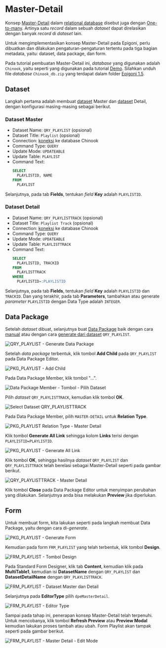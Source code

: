 # Master-Detail

Konsep <a href="https://en.wikipedia.org/wiki/Master–detail_interface" target="_blank">Master-Detail</a> dalam <a href="https://en.wikipedia.org/wiki/Relational_database" target="_blank">relational database</a> disebut juga dengan <a href="https://en.wikipedia.org/wiki/Relational_database" target="_blank">One-to-many</a>. Artinya satu _record_ dalam sebuah _dataset_ dapat direlasikan dengan banyak _record_ di _dataset_ lain.

Untuk mengimplementasikan konsep Master-Detail pada Epigoni, perlu dibuatkan dan dilakukan pengaturan-pengaturan tertentu pada tiga bagian metadata, yaitu: dataset, data package, dan form.

Pada tutorial pembuatan Master-Detail ini, _database_ yang digunakan adalah `Chinook`, yaitu seperti yang digunakan pada tutorial [Demo](../demo-app/README.md). Silahkan unduh file _database_ `Chinook_db.zip` yang terdapat dalam folder <a href="https://drive.google.com/open?id=0B601Tr2tSGr2T2Vyd3JhOTV4VEE" target="_blank">Epigoni 1.5</a>.

## Dataset

Langkah pertama adalah membuat [dataset](../datasets/README.md) Master dan [dataset](../datasets/README.md) Detail, dengan konfigurasi masing-masing sebagai berikut.

### Dataset Master

- Dataset Name: `QRY_PLAYLIST` (opsional)
- Dataset Title: `Playlist` (opsional)
- Connection: [koneksi](../connections/README.md) ke database Chinook
- Command Type: `QUERY`
- Update Mode: `UPDATEABLE`
- Update Table: `PLAYLIST`
- Command Text:
  ```sql
  SELECT
    PLAYLISTID, NAME
  FROM
    PLAYLIST
  ```

Selanjutnya, pada tab **Fields**, tentukan _field_ **Key** adalah `PLAYLISTID`.

### Dataset Detail

- Dataset Name: `QRY_PLAYLISTTRACK` (opsional)
- Dataset Title: `Playlist Track` (opsional)
- Connection: [koneksi](../connections/README.md) ke database Chinook
- Command Type: `QUERY`
- Update Mode: `UPDATEABLE`
- Update Table: `PLAYLISTTRACK`
- Command Text:
  ```sql
  SELECT
    PLAYLISTID, TRACKID
  FROM
    PLAYLISTTRACK
  WHERE
    PLAYLISTID=:PLAYLISTID
  ```

Selanjutnya, pada tab **Fields**, tentukan _field_ **Key** adalah `PLAYLISTID` dan `TRACKID`. Dan yang terakhir, pada tab **Parameters**, tambahkan atau generate _parameter_ `PLAYLISTID` dengan Data Type adalah `INTEGER`.

## Data Package

Setelah _dataset_ dibuat, selanjutnya buat [Data Package](../datapackages/README.md) baik dengan cara [manual](../datapackages/datapackage-baru.md) atau dengan cara [generate dari dataset](../datasets/create-datapackage-form-action.md) `QRY_PLAYLIST`.

![QRY_PLAYLIST - Generate Data Package](/images/qry-playlist-generate-data-package.png)

Setelah _data package_ terbentuk, klik tombol **Add Child** pada `QRY_PLAYLIST` pada Data Package Editor.

![PKG_PLAYLIST - Add Child](/images/pkg_playlist-add-child.png)

Pada Data Package Member, klik tombol "...".

![Data Package Member - Tombol - Pilih Dataset](/images/data-package-member-pilih-dataset.png)

Pilih _dataset_ `QRY_PLAYLISTTRACK`, kemudian klik tombol **OK**.

![Select Dataset QRY_PLAYLISTTRACK](/images/select-dataset-qry_playlisttrack.png)

Pada Data Package Member, pilih `MASTER-DETAIL` untuk **Relation Type**.

![PKG_PLAYLIST Relation Type - Master Detail](/images/pkg-playlist-relation-type-master-detail.png)

Klik tombol **Generate All Link** sehingga kolom **Links** terisi dengan `PLAYLISTID=PLAYLISTID`.

![PKG_PLAYLIST - Generate All Link](/images/pkg-playlist-generate-all-link.png)

Klik tombol **OK**, sehingga hasilnya _dataset_ `QRY_PLAYLIST` dan `QRY_PLAYLISTTRACK` telah berelasi sebagai Master-Detail seperti pada gambar berikut.

![QRY_PLAYLISTTRACK - Master Detail](/images/qry-playlisttrack-master-detail.png)

Klik tombol **Close** pada Data Package Editor untuk menyimpan perubahan yang dilakukan. Selanjutnya anda bisa melakukan **Preview** jika diperlukan.

## Form

Untuk membuat form, kita lakukan seperti pada langkah membuat Data Package, yaitu dengan cara di-_generate_.

![PKG_PLAYLIST - Generate Form](/images/pkg-playlist-generate-form.png)

Kemudian pada form `FRM_PLAYLIST` yang telah terbentuk, klik tombol **Design**.

![FRM_PLAYLIST - Tombol Design](/images/frm-playlist-tombol-design.png)

Pada Standard Form Designer, klik tab **Content**, kemudian klik pada **MultiTable1**, kemudian isi **DatasetName** dengan `QRY_PLAYLIST` dan **DatasetDetailName** dengan `QRY_PLAYLISTTRACK`.

![FRM_PLAYLIST - Dataset Master dan Detail](/images/form-pengaturan-dataset-master-detail.png)

Selanjutnya pada **EditorType** pilih `dpeMasterDetail`.

![FRM_PLAYLIST - Editor Type](/images/editor-type-dpemasterdetail.png)

Sampai pada tahap ini, penerapan konsep Master-Detail telah terpenuhi. Untuk mencobanya, klik tombol **Refresh Preview** atau **Preview Modal** kemudian lakukan proses tambah atau ubah. Form Playlist akan tampak seperti pada gambar berikut.

![FRM_PLAYLIST - Master Detail - Edit Mode](/images/form-playlist-master-detail-edit.png)

